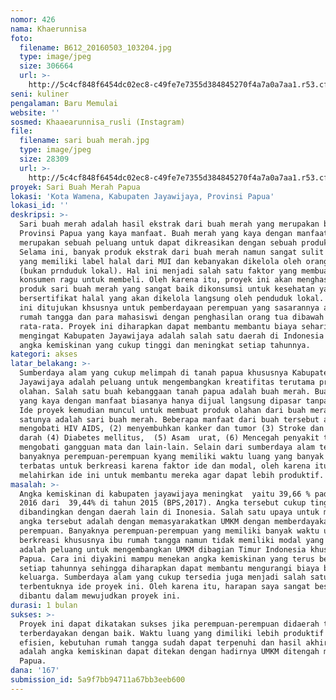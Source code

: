 ```yaml
---
nomor: 426
nama: Khaerunnisa
foto:
  filename: B612_20160503_103204.jpg
  type: image/jpeg
  size: 306664
  url: >-
    http://5c4cf848f6454dc02ec8-c49fe7e7355d384845270f4a7a0a7aa1.r53.cf2.rackcdn.com/e3b61693-c80c-4aea-8c29-cf53650bedbc/B612_20160503_103204.jpg
seni: kuliner
pengalaman: Baru Memulai
website: ''
sosmed: Khaaearunnisa_rusli (Instagram)
file:
  filename: sari buah merah.jpg
  type: image/jpeg
  size: 28309
  url: >-
    http://5c4cf848f6454dc02ec8-c49fe7e7355d384845270f4a7a0a7aa1.r53.cf2.rackcdn.com/3423b7f5-86b2-4fcc-9201-f02aed03a2b8/sari%20buah%20merah.jpg
proyek: Sari Buah Merah Papua
lokasi: 'Kota Wamena, Kabupaten Jayawijaya, Provinsi Papua'
lokasi_id: ''
deskripsi: >-
  Sari buah merah adalah hasil ekstrak dari buah merah yang merupakan buah khas
  Provinsi Papua yang kaya manfaat. Buah merah yang kaya dengan manfaat tersebut
  merupakan sebuah peluang untuk dapat dikreasikan dengan sebuah produk olahan.
  Selama ini, banyak produk ekstrak dari buah merah namun sangat sulit ditemui
  yang memiliki label halal dari MUI dan kebanyakan dikelola oleh orang lain
  (bukan prnduduk lokal). Hal ini menjadi salah satu faktor yang membuat
  konsumen ragu untuk membeli. Oleh karena itu, proyek ini akan menghasilkan
  produk sari buah merah yang sangat baik dikonsumsi untuk kesehatan yang
  bersertifikat halal yang akan dikelola langsung oleh penduduk lokal. Proyek
  ini ditujukan khsusnya untuk pemberdayaan perempuan yang sasarannya adalah ibu
  rumah tangga dan para mahasiswi dengan penghasilan orang tua dibawah
  rata-rata. Proyek ini diharapkan dapat membantu membantu biaya sehari-hari
  mengingat Kabupaten Jayawijaya adalah salah satu daerah di Indonesia dengan
  angka kemiskinan yang cukup tinggi dan meningkat setiap tahunnya. 
kategori: akses
latar_belakang: >-
  Sumberdaya alam yang cukup melimpah di tanah papua khususnya Kabupaten
  Jayawijaya adalah peluang untuk mengembangkan kreatifitas terutama produk
  olahan. Salah satu buah kebanggaan tanah papua adalah buah merah. Buah merah
  yang kaya dengan manfaat biasanya hanya dijual langsung dipasar tanpa olahan.
  Ide proyek kemudian muncul untuk membuat produk olahan dari buah merah salah
  satunya adalah sari buah merah. Beberapa manfaat dari buah tersebut adalah (1)
  mengobati HIV AIDS, (2) menyembuhkan kanker dan tumor (3) Stroke dan tekanan
  darah (4) Diabetes mellitus,  (5) Asam  urat, (6) Mencegah penyakit tulang (7)
  mengobati gangguan mata dan lain-lain. Selain dari sumberdaya alam tersebut,
  banyaknya perempuan-perempuan kyang memiliki waktu luang yang banyak namun
  terbatas untuk berkreasi karena faktor ide dan modal, oleh karena itu saya
  melahirkan ide ini untuk membantu mereka agar dapat lebih produktif. 
masalah: >-
  Angka kemiskinan di kabupaten jayawijaya meningkat  yaitu 39,66 % pada tahun
  2016 dari  39,44% di tahun 2015 (BPS,2017). Angka tersebut cukup tinggi jika
  dibandingkan dengan daerah lain di Inonesia. Salah satu upaya untuk menekan
  angka tersebut adalah dengan memasyarakatkan UMKM dengan memberdayakan kaum
  perempuan. Banyaknya perempuan-perempuan yang memiliki banyak waktu untuk
  berkreasi khususnya ibu rumah tangga namun tidak memiliki modal yang cukup
  adalah peluang untuk mengembangkan UMKM dibagian Timur Indonesia khususnya di
  Papua. Cara ini diyakini mampu menekan angka kemiskinan yang terus bertambah
  setiap tahunnya sehingga diharapkan dapat membantu mengurangi biaya bulanan
  keluarga. Sumberdaya alam yang cukup tersedia juga menjadi salah satu faktor
  terbentuknya ide proyek ini. Oleh karena itu, harapan saya sangat besar untuk
  dibantu dalam mewujudkan proyek ini.
durasi: 1 bulan
sukses: >-
  Proyek ini dapat dikatakan sukses jika perempuan-perempuan didaerah tersebut
  terberdayakan dengan baik. Waktu luang yang dimiliki lebih produktif dan
  efisien, kebutuhan rumah tangga sudah dapat terpenuhi dan hasil akhirnya
  adalah angka kemiskinan dapat ditekan dengan hadirnya UMKM ditengah masyarakat
  Papua. 
dana: '167'
submission_id: 5a9f7bb94711a67bb3eeb600
---
```

